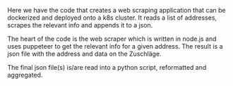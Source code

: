 Here we have the code that creates a web scraping application that can be dockerized and deployed onto a k8s cluster. It reads a list of addresses, scrapes the relevant info and appends it to a json.

The heart of the code is the web scraper which is written in node.js and uses puppeteer to get the relevant info for a given address. The result is a json file with the address and data on the Zuschläge.

The final json file(s) is/are read into a python script, reformatted and aggregated.
